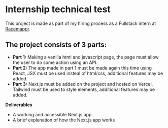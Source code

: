 # Internship technical test

This project is made as part of my hiring process as a Fullstack intern at [Racemappr](https://www.racemappr.com/).

## The project consists of 3 parts:

- **Part 1:** Making a vanilla html and javascript page, the page must allow the user to do some action using an API.
- **Part 2:** The app made in part 1 must be made again this time using React, JSX must be used insteal of html/css, additional features may be added.
- **Part 3:** Next.js must be added on the project and hosted on Vercel, Tailwind must be used to style elements, additional features may be added.

**Deliverables**

- A working and accessible Next.js app
- A brief explanation of how the Next.js app works
